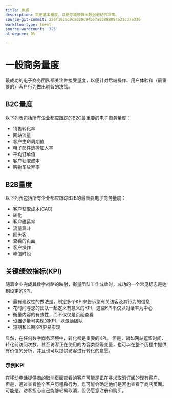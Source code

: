 ```yaml
---
title: 焦点
description: 采用基本量度，以便您能够做出数据驱动的决策。
source-git-commit: 226f1925d9ca628c94b67a86888084a21cd7e336
workflow-type: tm+mt
source-wordcount: '325'
ht-degree: 0%

---
```



# 一般商务量度

最成功的电子商务团队都关注并接受量度，以便针对后端操作、用户体验和（最重要的）客户行为做出明智的决策。

## B2C量度

以下列表包括所有企业都应跟踪的B2C最重要的电子商务量度：

- 销售转化率
- 网站流量
- 客户生命周期值
- 电子邮件选择加入率
- 平均订单值
- 客户获取成本
- 购物车放弃率

## B2B量度

以下列表包括所有企业都应跟踪B2B的最重要电子商务量度：

- 客户获取成本(CAC)
- 转化
- 客户维系率
- 流量漏斗
- 回头客
- 查看的页面
- 客户操作
- 峰值时段

## 关键绩效指标(KPI)

随着企业完成其数字战略的映射，衡量团队工作成效时，成功的一个常见标志是达到设定的KPI。

- 最有建议性的做法是，制定多个KPI来告诉您有关访客及其行为的信息
- 花时间与您的团队一起定义有意义的KPI，这些KPI不仅以对话率为中心
- 衡量内容的有效性，而不仅仅是页面查看
- 设置少量可实现的KPI，以激励团队
- 短期和长期KPI更易实现

显然，在任何数字商务环境中，转化都是重要的KPI。 但是，诸如网站逗留时间、转化前访问次数，甚至访客正在使用的内容类型等变量，也可以在整个历程中提供有价值的分析，并且也可以提供访客进行转化的意愿。

### 示例KPI

在移动电话提供商的取消页面查看的客户可能是正在寻求取消订阅的现有客户。 但是，通过查看整个客户历程和行为，您可能会确定他们是否也查看了商店页面。 可能是，访客担心自己能够轻易取消，但仍愿意注册和购买。

